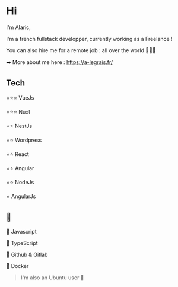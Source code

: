 # Hi
I'm Alaric, 

I'm a french fullstack developper, currently working as a Freelance ! 

You can also hire me for a remote job : all over the world 👨‍💻🌐

➡️ More about me here : https://a-legrais.fr/ 

## Tech 

⭐⭐⭐ VueJs 

⭐⭐⭐ Nuxt

⭐⭐ NestJs

⭐⭐ Wordpress

⭐⭐ React

⭐⭐ Angular

⭐⭐ NodeJs

⭐ AngularJs

## 💖
 📜 Javascript
 
 📜 TypeScript
 
 🐙 Github & Gitlab
 
 🐳 Docker
 
 
 
 
 
 > I'm also an Ubuntu user 🤷
